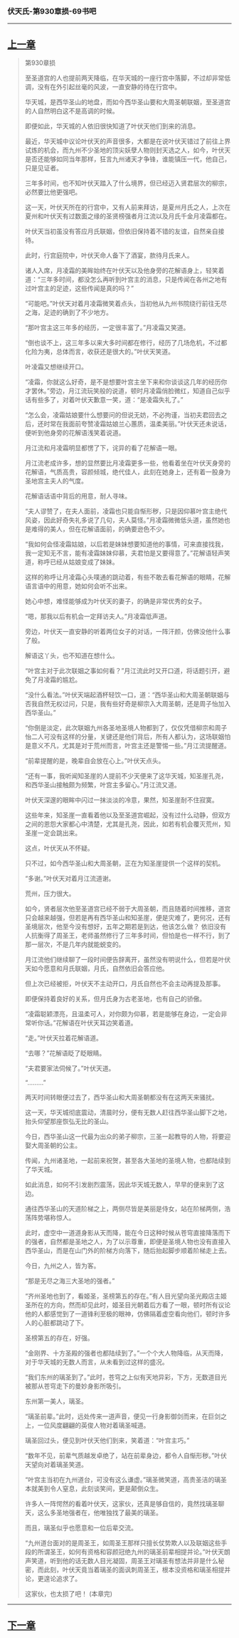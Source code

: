 ### 伏天氏-第930章损-69书吧

--------
[上一章](./4c433ea96a17f0dd90c64fe6e0c7d381.md)
--------


>
>
>
>第930章损
>
>至圣道宫的人也提前两天降临，在华天城的一座行宫中落脚，不过却非常低调，没有在外引起丝毫的风波，一直安静的待在行宫中。
>
>华天城，是西华圣山的地盘，而如今西华圣山要和大周圣朝联姻，至圣道宫的人自然明白这不是高调的时候。
>
>即便如此，华天城的人依旧很快知道了叶伏天他们到来的消息。
>
>最近，华天城中议论叶伏天的声音很多，大都是在说叶伏天错过了前往上界试炼的机会，而九州不少圣地的顶尖妖孽人物则封天选之人，如今，叶伏天是否还能够如同当年那样，狂言九州诸天才争锋，谁能镇压一代，他自己，只是见证者。
>
>三年多时间，也不知叶伏天踏入了什么境界，但已经迈入贤君层次的柳宗，必然要比他更强吧。
>
>这一天，叶伏天所在的行宫中，又有人前来拜访，是夏州月氏之人，上次在夏州和叶伏天有过数面之缘的圣贤榜强者月江流以及月氏千金月凌霜都在。
>
>叶伏天当初虽没有答应月氏联姻，但依旧保持着不错的友谊，自然亲自接待。
>
>此时，行宫庭院中，叶伏天命人备下了酒宴，款待月氏来人。
>
>诸人入席，月凌霜的美眸始终在叶伏天以及他身旁的花解语身上，轻笑着道：“三年多时间，都没怎么再听到叶宫主的消息，只是传闻在各州之地有过叶宫主的足迹，这些传闻是真的吗？”
>
>“可能吧。”叶伏天对着月凌霜微笑着点头，当初他从九州书院绕行前往无尽之海，足迹的确到了不少地方。
>
>“那叶宫主这三年多的经历，一定很丰富了。”月凌霜又笑道。
>
>“倒也谈不上，这三年多以来大多时间都在修行，经历了几场危机，不过都化险为夷，总体而言，收获还是很大的。”叶伏天笑道。
>
>叶凌霜又想继续开口。
>
>“凌霜，你就这么好奇，是不是想要叶宫主坐下来和你谈谈这几年的经历你才罢休。”旁边，月江流玩笑般的说道，顿时月凌霜俏脸微红，知道自己似乎话有些多了，对着叶伏天歉意一笑，道：“是凌霜失礼了。”
>
>“怎么会，凌霜姑娘要什么想要问的但说无妨，不必拘谨，当初夫君回去之后，还时常在我面前夸赞凌霜姑娘兰心蕙质，温柔美丽。”叶伏天还未说话，便听到他身旁的花解语浅笑着说道。
>
>月江流和月凌霜明显都愣了下，诧异的看了花解语一眼。
>
>月江流老成许多，想的显然要比月凌霜更多一些，他看着坐在叶伏天身旁的花解语，气质高贵，容颜倾城，绝代佳人，此刻在她身上，还有着一股身为圣地宫主夫人的气度。
>
>花解语话语中背后的用意，耐人寻味。
>
>“夫人谬赞了，在夫人面前，凌霜也只能自惭形秽，只是因仰慕叶宫主绝代风姿，因此好奇失礼多说了几句，夫人莫怪。”月凌霜微微低头道，虽然她也是难得的美人，但在花解语面前，的确要逊色不少。
>
>“我如何会怪凌霜姑娘，以后若是妹妹想要知道他的事情，可来直接找我，我一定知无不言，能有凌霜妹妹仰慕，夫君怕是又要得意了。”花解语轻声笑道，称呼已经从姑娘变成了妹妹。
>
>这样的称呼让月凌霜心头噗通的跳动着，有些不敢去看花解语的眼睛，花解语言语中的用意，她如何会听不出来。
>
>她心中想，难怪能够成为叶伏天的妻子，的确是非常优秀的女子。
>
>“嗯，那我以后有机会一定拜访夫人。”月凌霜低声道。
>
>旁边，叶伏天一直安静的听着两位女子的对话，一阵汗颜，仿佛没他什么事了般。
>
>解语这丫头，也不知道在想什么。
>
>“叶宫主对于此次联姻之事如何看？”月江流此时又开口道，将话题引开，避免了月凌霜的尴尬。
>
>“没什么看法。”叶伏天端起酒杯轻饮一口，道：“西华圣山和大周圣朝联姻与否我自然无权过问，只是，我有些好奇是柳宗入大周圣朝，还是周子怡加入西华圣山。”
>
>“你倒是淡定，此次联姻九州各圣地圣境人物都到了，仅仅凭借柳宗和周子怡二人可没有这样的分量，关键还是他们背后，所有人都认为，这场联姻怕是意义不凡，尤其是对于荒州而言，叶宫主还是警惕一些。”月江流提醒道。
>
>“前辈提醒的是，晚辈自会放在心上。”叶伏天点头。
>
>“还有一事，我听闻知圣崖的人提前不少天便来了这华天城，知圣崖孔尧，和西华圣山接触颇为频繁，叶宫主多留心。”月江流又道。
>
>叶伏天深邃的眼眸中闪过一抹淡淡的冷意，果然，知圣崖耐不住寂寞。
>
>这些年来，知圣崖一直看着他以及至圣道宫崛起，没有过什么动静，但双方之间的恩怨大家都心中清楚，尤其是孔尧，因此，如若有机会覆灭荒州，知圣崖一定会跳出来。
>
>这点，叶伏天从不怀疑。
>
>只不过，如今西华圣山和大周圣朝，正在为知圣崖提供一个这样的契机。
>
>“多谢。”叶伏天对着月江流道谢。
>
>荒州，压力很大。
>
>如今，贤者层次他至圣道宫已经不弱于大周圣朝，而且随着时间推移，道宫只会越来越强，但若是再有西华圣山和知圣崖，便是灾难了，更何况，还有圣境层次，他至今没有想好，五年之期若是到达，他该怎么做？
>依旧没有人抗衡得了周圣王，老师虽然修行了三年多时间，但怕是也一样不行，到了那一层次，不是几年内就能蜕变的。
>
>月江流他们继续聊了一段时间便告辞离开，虽然没有明说什么，但若是叶伏天如今愿意和月氏联姻，月氏，自然依旧会答应他。
>
>但上次已经被拒，叶伏天不主动开口，月氏自然也不会主动再提及那事。
>
>即便保持着良好的关系，但月氏身为古老圣地，也有自己的骄傲。
>
>“凌霜聪颖漂亮，且温柔可人，对你颇为仰慕，若是能够在身边，一定会非常听你话。”花解语在叶伏天耳边笑着道。
>
>“走。”叶伏天拉着花解语道。
>
>“去哪？”花解语眨了眨眼睛。
>
>“夫君要家法伺候了。”叶伏天道。
>
>“………”
>
>两天时间转眼便过去了，西华圣山和大周圣朝都没有在这两天来骚扰。
>
>这一天，华天城彻底震动，清晨时分，便有无数人赶往西华圣山脚下之地，抬头仰望那座恢弘无比的圣山。
>
>今日，西华圣山这一代最为出众的弟子柳宗，三圣一起教导的人物，将要迎娶大周圣朝的公主。
>
>传闻，九州诸圣地，一起前来祝贺，甚至各大圣地的圣境人物，也都陆续到了华天城。
>
>如此消息，如何不引发剧烈震荡，因此华天城无数人，早早的便来到了这边。
>
>通往西华圣山的天道阶梯之上，两侧尽皆是美丽是侍女，站在阶梯两侧，浩荡阵势堪称惊人。
>
>此时，虚空中一道道身影从天而降，能在今日这种时候从苍穹直接降落而下的强者，自然都是圣地之人，为了以示尊重，即便是圣境人物也没有直接入西华圣山，而是在山门外的阶梯方向落下，随后抬起脚步顺着阶梯走上去。
>
>今日，九州之人，皆为客。
>
>“那是无尽之海三大圣地的强者。”
>
>“齐州圣地也到了，看姬圣，圣榜第五的存在。”有人目光望向圣光殿店主姬圣所在的方向，然而却见此时，姬圣目光朝着后方看了一眼，顿时所有议论他的人都感觉到了一道锋利至极的眼神，仿佛隔着虚空看向他们，顿时许多人的心脏都跳动了下。
>
>圣榜第五的存在，好强。
>
>“金刚界、十方圣殿的强者也都陆续到了。”一个个大人物降临，从天而降，对于华天城的无数人而言，从未看到过这样的盛况。
>
>“我们东州的璃圣到了。”此时，苍穹之上似有天地异彩，下方，无数道目光被那从苍穹走下的曼妙身影所吸引。
>
>东州第一美人，璃圣。
>
>“璃圣前辈。”此时，远处传来一道声音，便见一行身影御剑而来，在巨剑之上，一位风度翩翩的英俊人物对着璃圣喊道。
>
>璃圣回过头，便见到叶伏天他们到来，笑着道：“叶宫主巧。”
>
>“数年不见，前辈气质越发卓绝了，站在前辈身边，都令人自惭形秽。”叶伏天望向对着璃圣笑道。
>
>“叶宫主当初在九州道台，可没有这么谦虚。”璃圣微笑道，高贵圣洁的璃圣本就美到令人窒息，此刻谈笑间，更是颠倒众生。
>
>许多人一阵愕然的看着叶伏天，这家伙，还真是够自信的，竟然找璃圣聊天，这么多圣地强者在，他唯独找了最美的璃圣。
>
>而且，璃圣似乎也愿意和一位后辈交流。
>
>“九州道台面对的是周圣王，如周圣王那样只擅长仗势欺人以及联姻这些手段的所谓圣王，如何有资格和容颜冠绝九州的璃圣前辈相提并论。”叶伏天朗声笑道，听到他的话无数人目光凝固，周圣王对璃圣有想法并非是什么秘密，而此刻，叶伏天竟当着璃圣的面讽刺周圣王，根本没资格和璃圣相提并论，更遑论追求了。
>
>这家伙，也太损了吧！
>(本章完)
>
>

--------
[下一章](./9b95f4036e5970d8ceca305b1d871fd7.md)
--------
